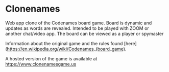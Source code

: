 # Clonenames

Web app clone of the Codenames board game. Board is dynamic and updates as words are revealed.
Intended to be played with ZOOM or another chat/video app.
The board can be viewed as a player or spymaster

Information about the original game and the rules found [here](https://en.wikipedia.org/wiki/Codenames_(board_game).

A hosted version of the game is available at https://www.clonenamesgame.us



